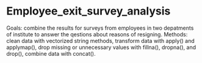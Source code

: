# Employee_exit_survey_analysis
Goals: combine the results for surveys from employees in two depatments of institute to answer the qestions about reasons of resigning. Methods: clean data with vectorized string methods, transform data with apply() and applymap(), drop missing or unnecessary values with fillna(), dropna(), and drop(), combine data with concat().
